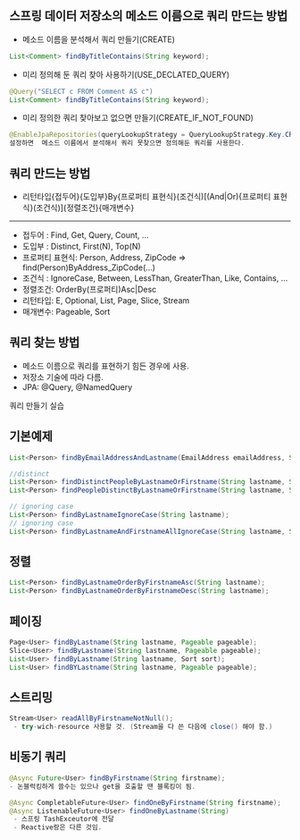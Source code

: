 
## 스프링 데이터 저장소의 메소드 이름으로 쿼리 만드는 방법
 - 메소드 이름을 분석해서 쿼리 만들기(CREATE)
```java
List<Comment> findByTitleContains(String keyword);
```
 - 미리 정의해 둔 쿼리 찾아 사용하기(USE_DECLATED_QUERY)
```java
@Query("SELECT c FROM Comment AS c")
List<Comment> findByTitleContains(String keyword);
```
 - 미리 정의한 쿼리 찾아보고 없으면 만들기(CREATE_IF_NOT_FOUND)
```java
@EnableJpaRepositories(queryLookupStrategy = QueryLookupStrategy.Key.CREATE_IF_NOT_FOUND)
설정하면  메소드 이름에서 분석해서 쿼리 못찾으면 정의해둔 쿼리를 사용한다.
```

## 쿼리 만드는 방법
 - 리턴타입{접두어}{도입부}By{프로퍼티 표현식}(조건식)[(And|Or){프로퍼티 표현식}(조건식)]{정렬조건}{매개변수}

--- 
- 접두어 : Find, Get, Query, Count, ...
- 도입부 : Distinct, First(N), Top(N)
- 프로퍼티 표현식: Person, Address, ZipCode => find(Person)ByAddress_ZipCode(...)
- 조건식 : IgnoreCase, Between, LessThan, GreaterThan, Like, Contains, ...
- 정렬조건: OrderBy(프로퍼티)Asc|Desc
- 리턴타입: E, Optional<E>, List<E>, Page<E>, Slice<E>, Stream<E>
- 매개변수: Pageable, Sort

## 쿼리 찾는 방법
 - 메소드 이름으로 쿼리를 표현하기 힘든 경우에 사용.
 - 저장소 기술에 따라 다름.
 - JPA: @Query, @NamedQuery


쿼리 만들기 실습

## 기본예제
```java
List<Person> findByEmailAddressAndLastname(EmailAddress emailAddress, String lastname);

//distinct
List<Person> findDistinctPeopleByLastnameOrFirstname(String lastname, String firstname);
List<Person> findPeopleDistinctByLastnameOrFirstname(String lastname, String firstname);

// ignoring case
List<Person> findByLastnameIgnoreCase(String lastname);
// ignoring case
List<Person> findByLastnameAndFirstnameAllIgnoreCase(String lastname, String firstname);
```

## 정렬
```java
List<Person> findByLastnameOrderByFirstnameAsc(String lastname);
List<Person> findByLastnameOrderByFirstnameDesc(String lastname);
```

## 페이징
```java
Page<User> findByLastname(String lastname, Pageable pageable);
Slice<User> findByLastname(String lastname, Pageable pageable);
List<User> findByLastname(String lastname, Sort sort);
List<User> findBYLastname(String lastname, Pageable pageable);
```
## 스트리밍
```java
Stream<User> readAllByFirstnameNotNull();
 - try-wich-resource 사용할 것. (Stream을 다 쓴 다음에 close() 해야 함.)
```

## 비동기 쿼리
```java
@Async Future<User> findByFirstname(String firstname);
- 논블럭킹하게 쓸수는 있으나 get을 호출할 땐 블록킹이 됨.

@Async CompletableFuture<User> findOneByFirstname(String firstname);
@Async ListenableFuture<User> findOneByLastname(String)
 - 스프링 TashExceutor에 전달
 - Reactive랑은 다른 것임.
```
